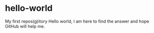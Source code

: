# hello-world
My first repos(g)itory
Hello world,
I am here to find the answer and hope GitHub will help me.
